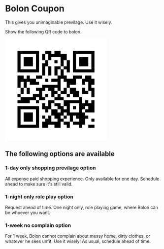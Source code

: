 # Bolon Coupon

This gives you unimaginable previlage. Use it wisely.

Show the following QR code to bolon.

![image](https://github.com/pauljhp/bolon/blob/master/data/qrcode.png)

## The following options are available

### 1-day only shopping previlage option
All expense paid shopping experience. 
Only available for one day. 
Schedule ahead to make sure it's still valid.

### 1-night only role play option
Request ahead of time. 
One night only, role playing game, where Bolon can be whoever you want.

### 1-week no complain option
For 1 week, Bolon cannot complain about messy home, dirty clothes, or whatever he sees unfit. Use it wisely! As usual, schedule ahead of time.